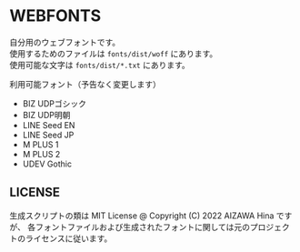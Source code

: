 WEBFONTS
========

自分用のウェブフォントです。  
使用するためのファイルは `fonts/dist/woff` にあります。  
使用可能な文字は `fonts/dist/*.txt` にあります。


利用可能フォント（予告なく変更します）

  - BIZ UDPゴシック
  - BIZ UDP明朝
  - LINE Seed EN
  - LINE Seed JP
  - M PLUS 1
  - M PLUS 2
  - UDEV Gothic

LICENSE
-------

生成スクリプトの類は MIT License @ Copyright (C) 2022 AIZAWA Hina ですが、
各フォントファイルおよび生成されたフォントに関しては元のプロジェクトのライセンスに従います。
